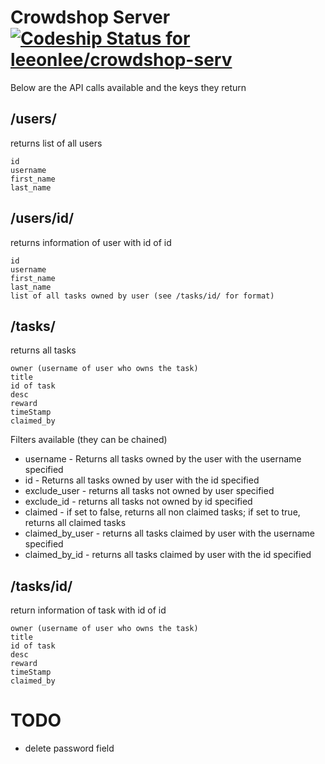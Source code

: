 Crowdshop Server [![Codeship Status for leeonlee/crowdshop-serv](https://www.codeship.io/projects/665e9fe0-9e9b-0131-49c8-6626d4860316/status?branch=master)](https://www.codeship.io/projects/18062)
================

Below are the API calls available and the keys they return

## /users/ ## 
returns list of all users  

	id
	username
	first_name
	last_name

## /users/id/ ##
returns information of user with id of id

	id
	username
	first_name
	last_name
	list of all tasks owned by user (see /tasks/id/ for format)

## /tasks/ ##
returns all tasks

	owner (username of user who owns the task)
	title
	id of task
	desc
	reward
	timeStamp
	claimed_by

Filters available (they can be chained)
- username - Returns all tasks owned by the user with the username specified
- id - Returns all tasks owned by user with the id specified
- exclude_user - returns all tasks not owned by user specified
- exclude_id - returns all tasks not owned by id specified
- claimed - if set to false, returns all non claimed tasks; if set to true, returns all claimed tasks
- claimed_by_user - returns all tasks claimed by user with the username specified
- claimed_by_id - returns all tasks claimed by user with the id specified

## /tasks/id/ ##
return information of task with id of id

	owner (username of user who owns the task)
	title
	id of task
	desc
	reward
	timeStamp
	claimed_by

TODO
====
- delete password field

